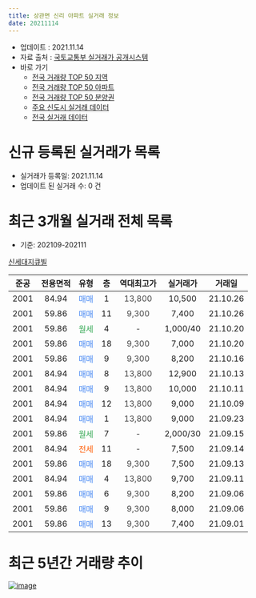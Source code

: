 ```yaml
---
title: 상관면 신리 아파트 실거래 정보
date: 20211114
---
```


* 업데이트 : 2021.11.14
* 자료 출처 : [국토교통부 실거래가 공개시스템](http://rt.molit.go.kr)
* 바로 가기
    * [전국 거래량 TOP 50 지역](https://apt-info.github.io/apt-trade-info/tr)
    * [전국 거래량 TOP 50 아파트](https://apt-info.github.io/apt-trade-info/ta)
    * [전국 거래량 TOP 50 분양권](https://apt-info.github.io/apt-trade-info/tb)
    * [주요 신도시 실거래 데이터](https://apt-info.github.io/apt-trade-info/newtown)
    * [전국 실거래 데이터](https://apt-info.github.io/apt-trade-info/all)



<script async src="https://pagead2.googlesyndication.com/pagead/js/adsbygoogle.js"></script>
<!-- 기본광고 -->
<ins class="adsbygoogle"
     style="display:block"
     data-ad-client="ca-pub-1142216861245946"
     data-ad-slot="4805727019"
     data-ad-format="auto"
     data-full-width-responsive="true"></ins>
<script>
     (adsbygoogle = window.adsbygoogle || []).push({});
</script>


# 신규 등록된 실거래가 목록

* 실거래가 등록일: 2021.11.14
* 업데이트 된 실거래 수: 0 건




<script async src="https://pagead2.googlesyndication.com/pagead/js/adsbygoogle.js"></script>
<!-- 기본광고 -->
<ins class="adsbygoogle"
     style="display:block"
     data-ad-client="ca-pub-1142216861245946"
     data-ad-slot="4805727019"
     data-ad-format="auto"
     data-full-width-responsive="true"></ins>
<script>
     (adsbygoogle = window.adsbygoogle || []).push({});
</script>


# 최근 3개월 실거래 전체 목록
* 기준: 202109-202111


[신세대지큐빌](https://search.naver.com/search.naver?query=%EC%8B%A0%EC%84%B8%EB%8C%80%EC%A7%80%ED%81%90%EB%B9%8C)

|준공|전용면적|유형|층|역대최고가|실거래가|거래일|
|:---:|:---:|:---:|:---:|:---:|:---:|:---:|
|2001|84.94|<span style="color:#4285F3">매매</span>|1|<span style="color:#444444">13,800</span>|10,500|21.10.26|
|2001|59.86|<span style="color:#4285F3">매매</span>|11|<span style="color:#444444">9,300</span>|7,400|21.10.26|
|2001|59.86|<span style="color:#34A853">월세</span>|4|<span style="color:#444444">-</span>|1,000/40|21.10.20|
|2001|59.86|<span style="color:#4285F3">매매</span>|18|<span style="color:#444444">9,300</span>|7,000|21.10.20|
|2001|59.86|<span style="color:#4285F3">매매</span>|9|<span style="color:#444444">9,300</span>|8,200|21.10.16|
|2001|84.94|<span style="color:#4285F3">매매</span>|8|<span style="color:#444444">13,800</span>|12,900|21.10.13|
|2001|84.94|<span style="color:#4285F3">매매</span>|9|<span style="color:#444444">13,800</span>|10,000|21.10.11|
|2001|84.94|<span style="color:#4285F3">매매</span>|12|<span style="color:#444444">13,800</span>|9,000|21.10.09|
|2001|84.94|<span style="color:#4285F3">매매</span>|1|<span style="color:#444444">13,800</span>|9,000|21.09.23|
|2001|59.86|<span style="color:#34A853">월세</span>|7|<span style="color:#444444">-</span>|2,000/30|21.09.15|
|2001|84.94|<span style="color:#FF5A00">전세</span>|11|<span style="color:#444444">-</span>|7,500|21.09.14|
|2001|59.86|<span style="color:#4285F3">매매</span>|18|<span style="color:#444444">9,300</span>|7,500|21.09.13|
|2001|84.94|<span style="color:#4285F3">매매</span>|4|<span style="color:#444444">13,800</span>|9,700|21.09.11|
|2001|59.86|<span style="color:#4285F3">매매</span>|6|<span style="color:#444444">9,300</span>|8,200|21.09.06|
|2001|59.86|<span style="color:#4285F3">매매</span>|9|<span style="color:#444444">9,300</span>|8,000|21.09.06|
|2001|59.86|<span style="color:#4285F3">매매</span>|13|<span style="color:#444444">9,300</span>|7,400|21.09.01|



<script async src="https://pagead2.googlesyndication.com/pagead/js/adsbygoogle.js"></script>
<!-- 기본광고 -->
<ins class="adsbygoogle"
     style="display:block"
     data-ad-client="ca-pub-1142216861245946"
     data-ad-slot="4805727019"
     data-ad-format="auto"
     data-full-width-responsive="true"></ins>
<script>
     (adsbygoogle = window.adsbygoogle || []).push({});
</script>


# 최근 5년간 거래량 추이


<div style="width:100%;">
    <canvas id="deal_progress" height="200"></canvas>
</div>

<script>
new Chart(document.getElementById("deal_progress"), {
    type: 'line',
    data: {
        labels: ['16.01','16.02','16.03','16.04','16.05','16.06','16.07','16.08','16.09','16.10','16.11','16.12','17.01','17.02','17.03','17.04','17.05','17.06','17.07','17.08','17.09','17.10','17.11','17.12','18.01','18.02','18.03','18.04','18.05','18.06','18.07','18.08','18.09','18.10','18.11','18.12','19.01','19.02','19.03','19.04','19.05','19.06','19.07','19.08','19.09','19.10','19.11','19.12','20.01','20.02','20.03','20.04','20.05','20.06','20.07','20.08','20.09','20.10','20.11','20.12','21.01','21.02','21.03','21.04','21.05','21.06','21.07','21.08','21.09','21.10'],
        datasets: [{
            label: '매매/분양권',
            data: [4,4,8,6,14,4,6,9,6,8,11,7,4,4,7,8,4,9,7,6,7,4,6,8,7,4,7,2,2,3,6,5,4,4,3,4,3,4,6,3,2,3,7,2,6,3,4,2,1,7,1,5,3,7,3,13,6,8,5,8,4,2,3,1,7,10,8,5,6,7],
            borderColor: "rgba(66, 133, 243, 1)",
            backgroundColor: "rgba(66, 133, 243, 0.05)",
            borderWidth: 1,
            pointRadius: 0,
            fill: false,
            lineTension: 0
        },{
            label: '전/월세',
            data: [6,2,5,1,1,2,1,1,0,1,0,3,1,0,1,1,3,1,1,3,1,0,1,1,3,3,2,4,2,3,0,0,1,5,2,1,3,2,5,1,3,0,6,0,6,3,3,2,1,3,0,0,3,3,4,1,1,0,3,1,1,1,6,1,1,1,1,2,2,1],
            borderColor: "rgba(255, 90, 0, 1)",
            backgroundColor: "rgba(255, 90, 0, 0.05)",
            borderWidth: 1,
            pointRadius: 0,
            fill: false,
            lineTension: 0
        },{
            label: '합계',
            data: [10,6,13,7,15,6,7,10,6,9,11,10,5,4,8,9,7,10,8,9,8,4,7,9,10,7,9,6,4,6,6,5,5,9,5,5,6,6,11,4,5,3,13,2,12,6,7,4,2,10,1,5,6,10,7,14,7,8,8,9,5,3,9,2,8,11,9,7,8,8],
            borderColor: "rgba(0, 0, 0, 1)",
            backgroundColor: "rgba(0, 0, 0, 0.03)",
            borderWidth: 0.1,
            pointRadius: 0,
            fill: true,
            lineTension: 0
        }
        ]
    },
    options: {
        responsive: true,
        title: {
            display: false
        },
        tooltips: {
            mode: 'index',
            intersect: false
        },
        hover: {
            mode: 'nearest',
            intersect: true
        },
        scales: {
            xAxes: [{
                display: true,
                scaleLabel: {
                    display: true,
                    labelString: '년/월'
                }
            }],
            yAxes: [{
                display: true,
                ticks: {
                    suggestedMin: 0,
                },
                scaleLabel: {
                    display: true,
                    labelString: '실거래 수'
                }
            }]
        }
    }
});

</script>


[![image](https://apt-info.github.io/images/2020-01-03-apt-trade-info/1024x500.png)](https://play.google.com/store/apps/details?id=com.aptinfo.apttradeinfo)


